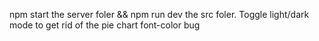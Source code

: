 npm start the server foler && npm run dev the src foler. Toggle light/dark mode to get rid of the pie chart font-color bug

